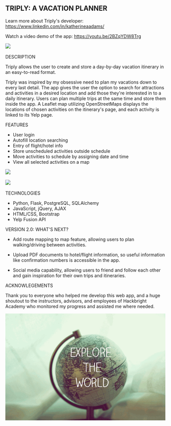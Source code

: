 ## TRIPLY: A VACATION PLANNER

Learn more about Triply's developer: https://www.linkedin.com/in/katherineaadams/

Watch a video demo of the app: https://youtu.be/2BZqYDW8Trg

![](static/js/Screenshot%20homepage.png)

DESCRIPTION

Triply allows the user to create and store a day-by-day vacation itinerary in an easy-to-read format.

Triply was inspired by my obsessive need to plan my vacations down to every last detail. The app gives the user the option to search for attractions and activities in a desired location and add those they're interested in to a daily itinerary. Users can plan multiple trips at the same time and store them inside the app. A Leaflet map utilizing OpenStreetMaps displays the locations of chosen activities on the itinerary's page, and each activity is linked to its Yelp page.

FEATURES

- User login
- Autofill location searching
- Entry of flight/hotel info
- Store unscheduled activities outside schedule
- Move activities to schedule by assigning date and time
- View all selected activities on a map

![](static/js/Screenshot%20my%20itineraries.png)

![](static/js/Screenshot%20single%20itinerary.png)

TECHNOLOGIES

- Python, Flask, PostgreSQL, SQLAlchemy
- JavaScript, jQuery, AJAX
- HTML/CSS, Bootstrap
- Yelp Fusion API

VERSION 2.0: WHAT'S NEXT?

- Add route mapping to map feature, allowing users to plan walking/driving between activities.

- Upload PDF documents to hotel/flight information, so useful information like confirmation numbers is accessible in the app.

- Social media capability, allowing users to friend and follow each other and gain inspiration for their own trips and itineraries.

ACKNOWLEGEMENTS

Thank you to everyone who helped me develop this web app, and a huge shoutout to the instructors, advisors, and employees of Hackbright Academy who monitored my progress and assisted me where needed.

![](static/js/earth-travel-globe-spinning-animated-gif-6.gif)